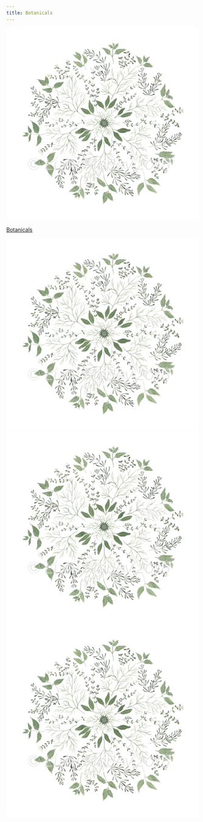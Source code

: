 ```yaml
---
title: Botanicals
---
```


<div class="grid-container" id="sub-project-grid">
<a href="/projects/botanicals">
<img src="img/small_botanicals-1.jpg" alt=Botanicals></img>
<p class="project-hover-text">Botanicals</p>
</a>
<img src="img/small_botanicals-1.jpg" alt=Botanicals></img>
<img src="img/small_botanicals-1.jpg" alt=Botanicals></img>
<img src="img/small_botanicals-1.jpg" alt=Botanicals></img>
</div>

